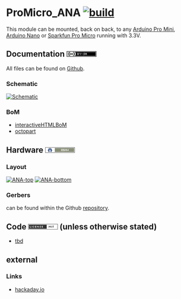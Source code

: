 # ProMicro_ANA [![build](https://github.com/nerdyscout/ProMicro/workflows/kicad-exports/badge.svg?branch=ANA)](ANA/actions?query=branch%3AANA)
This module can be mounted, back on back, to any [Arduino Pro Mini](https://www.sparkfun.com/products/11113), [Arduino Nano](https://store.arduino.cc/arduino-nano) or [Sparkfun Pro Micro](https://www.sparkfun.com/products/12587) running with 3.3V. 

## Documentation [![CC BY-SA](../img/ccbysa.png)](pcb/docs/LICENSE.TXT)
All files can be found on [Github](https://github.com/nerdyscout/ProMicro/tree/master/ANA).

### Schematic
[![Schematic](pcb/docs/img/ANA-schematic.svg)](pcb/docs/ANA-schematic.pdf)

### BoM
  * [interactiveHTMLBoM](https://nerdyscout.github.io/ProMicro/ANA/docs/bom/ANA-ibom.html)
  * [octopart](pcb/docs/bom/ANA-bom_octopart.csv)

## Hardware [![CERN OHL v1.2](../img/oshw.png)](LICENSE.TXT)
### Layout
<a href="docs/ANA-documentation.pdf"><img src="docs/img/ANA-top.svg" alt="ANA-top" width="40%"/></a>
<a href="docs/ANA-documentation.pdf"><img src="docs/img/ANA-bottom.svg" alt="ANA-bottom" width="40%"/></a>

### Gerbers
can be found within the Github [repository](pcb/gerbers).

## Code [![MIT](../img/mit.png)](examples/LICENSE.TXT) (unless otherwise stated)
  * [tbd](examples/tbd/tbd.ino)

## external
### Links
  * [hackaday.io](https://hackaday.io/project/171898-promicro)
